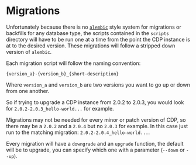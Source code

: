 # Migrations

Unfortunately because there is no [`alembic`](https://alembic.sqlalchemy.org/en/latest/) style system for migrations or
backfills for any database type, the scripts contained in the `scripts` directory will have to be run one at a time
from the point the CDP instance is at to the desired version. These migrations will follow a stripped down version of
`alembic`.

Each migration script will follow the naming convention:

    {version_a}-{version_b}_{short-description}

Where `version_a` and `version_b` are two versions you want to go up or down from one another.

So if trying to upgrade a CDP instance from 2.0.2 to 2.0.3, you would look for `2.0.2-2.0.3_hello-world...` for example.

Migrations may not be needed for every minor or patch version of CDP, so there may be a `2.0.2` and a `2.0.4` but no
`2.0.3` for example. In this case just run to the matching migration: `2.0.2-2.0.4_hello-world...`.

Every migration will have a `downgrade` and an `upgrade` function, the default will be to upgrade, you can specify which
one with a parameter (`--down` or `--up`).
